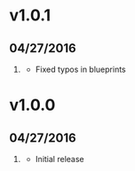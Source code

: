 # v1.0.1
##  04/27/2016

1. [](#new)
    * Fixed typos in blueprints

# v1.0.0
##  04/27/2016

1. [](#new)
    * Initial release
